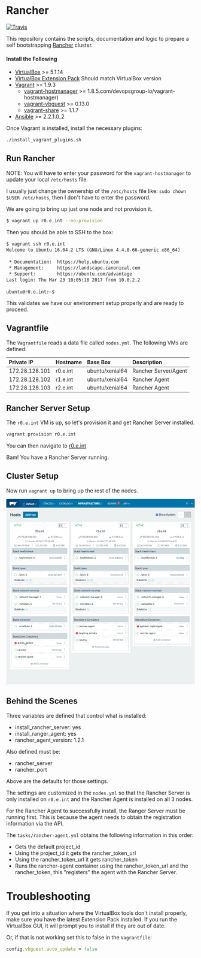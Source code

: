 # Rancher

[![Travis](https://travis-ci.org/jongillies/rancher.svg?branch=master)](https://travis-ci.org/jongillies/rancher.svg?branch=master  )

This repository contains the scripts, documentation and logic to prepare a self bootstrapping [Rancher](http://rancher.com/) cluster.

#### Install the Following

* [VirtualBox](https://www.virtualbox.org/wiki/VirtualBox) >= 5.1.14
* [VirtualBox Extension Pack](https://www.virtualbox.org/wiki/Downloads) Should match VirtualBox version
* [Vagrant](https://www.vagrantup.com/) >= 1.9.3
    * [vagrant-hostmanager](https://github) >= 1.8.5.com/devopsgroup-io/vagrant-hostmanager)
    * [vagrant-vbguest](https://github.com/dotless-de/vagrant-vbguest) >= 0.13.0
    * [vagrant-share](https://www.vagrantup.com/docs/share/) >= 1.1.7
* [Ansible](https://www.ansible.com/) >= 2.2.1.0_2

Once Vagrant is installed, install the necessary plugins:

```bash
./install_vagrant_plugins.sh
```

## Run Rancher

NOTE: You will have to enter your password for the `vagrant-hostmanager` to update your local `/etc/hosts` file.

I usually just change the ownership of the `/etc/hosts` file like: `sudo chown $USER /etc/hosts`, then I don't have to enter the password.

We are going to bring up just one node and not provision it.

```bash
$ vagrant up r0.e.int --no-provision
```

Then you should be able to SSH to the box:

```
$ vagrant ssh r0.e.int
Welcome to Ubuntu 16.04.2 LTS (GNU/Linux 4.4.0-66-generic x86_64)

 * Documentation:  https://help.ubuntu.com
 * Management:     https://landscape.canonical.com
 * Support:        https://ubuntu.com/advantage
Last login: Thu Mar 23 10:05:18 2017 from 10.0.2.2

ubuntu@r0.e.int:~$
```

This validates we have our environment setup properly and are ready to proceed.

## Vagrantfile

The `Vagrantfile` reads a data file called `nodes.yml`.  The following VMs are defined:

| Private IP     | Hostname | Base Box        | Description          |
|:---------------|:---------|:----------------|:---------------------|
| 172.28.128.101 | r0.e.int | ubuntu/xenial64 | Rancher Server/Agent |
| 172.28.128.102 | r1.e.int | ubuntu/xenial64 | Rancher Agent        |
| 172.28.128.103 | r2.e.int | ubuntu/xenial64 | Rancher Agent        |

## Rancher Server Setup

The `r0.e.int` VM is up, so let's provision it and get Rancher Server installed.

```bash
vagrant provision r0.e.int
```

You can then navigate to [r0.e.int](http://r0.e.int:8080)

Bam!  You have a Rancher Server running.

## Cluster Setup

Now run `vagrant up` to bring up the rest of the nodes.

![screenshot](files/screenshot.png)

## Behind the Scenes

Three variables are defined that control what is installed:

* install_rancher_server: yes
* install_ranger_agent: yes
* rancher_agent_version: 1.2.1

Also defined must be:

* rancher_server
* rancher_port

Above are the defaults for those settings.

The settings are customized in the `nodes.yml` so that the Rancher Server is only installed on `r0.e.int` and the Rancher Agent is installed on all 3 nodes.

For the Rancher Agent to successfully install, the Ranger Server must be running first.  This is because the agent needs to obtain the registration information via the API.

The `tasks/rancher-agent.yml` obtains the following information in this order:

* Gets the default project_id
* Using the project_id it gets the rancher_token_url
* Using the rancher_token_url it gets rancher_token
* Runs the rancher-agent container using the rancher_token_url and the rancher_token, this "registers" the agent with the Rancher Server.

# Troubleshooting

If you get into a situation where the VirtualBox tools don't install properly, make sure you have the latest Extension Pack installed.  If  you run the VirtualBox GUI, it will prompt you to install if they are out of date.

Or, if that is not working set this to false in the `Vagrantfile`:

```ruby
config.vbguest.auto_update = false
````
